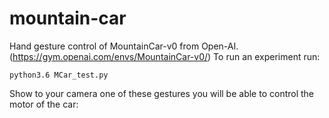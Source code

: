 # mountain-car

Hand gesture control of MountainCar-v0 from Open-AI. (https://gym.openai.com/envs/MountainCar-v0/)
To run an experiment run:

```
python3.6 MCar_test.py
```
Show to your camera one of these gestures you will be able to control the motor of the car:
